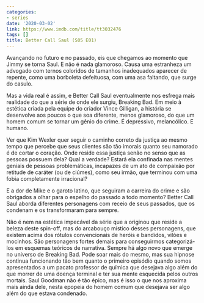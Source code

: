 ```yaml
---
categories:
- series
date: '2020-03-02'
link: https://www.imdb.com/title/tt3032476
tags: []
title: Better Call Saul (S05 E01)
---
```


Avançando no futuro e no passado, eis que chegamos ao momento que Jimmy se torna Saul. E não é nada glamoroso. Causa uma estranheza um advogado com ternos coloridos de tamanhos inadequados aparecer de repente, como uma borboleta defeituosa, com uma asa faltando, que surge do casulo.

Mas a vida real é assim, e Better Call Saul eventualmente nos esfrega mais realidade do que a série de onde ele surgiu, Breaking Bad. Em meio à estética criada pela equipe do criador Vince Gilligan, a história se desenvolve aos poucos o que soa diferente, menos glamoroso, do que um homem comum se tornar um gênio do crime. É depressivo, melancólico. E humano.

Ver que Kim Wexler quer seguir o caminho correto da justiça ao mesmo tempo que percebe que seus clientes são tão imorais quanto seu namorado é de cortar o coração. Onde reside essa justiça senão no senso que as pessoas possuem dela? Qual a verdade? Estará ela confinada nas mentes geniais de pessoas problemáticas, incapazes de um ato de compaixão por retitude de caráter (ou de ciúmes), como seu irmão, que terminou com uma fobia completamente irracional?

E a dor de Mike e o garoto latino, que seguiram a carreira do crime e são obrigados a olhar para o espelho do passado a todo momento? Better Call Saul aborda diferentes personagens com receio de seus passados, que os condenam e os transformaram para sempre.

Não é nem na estética impecável da série que a originou que reside a beleza deste spin-off, mas do arcabouço místico desses personagens, que existem acima dos rótulos convencionais de heróis e bandidos, vilões e mocinhos. São personagens fortes demais para conseguirmos categorizá-los em esquemas teóricos de narrativa. Sempre há algo novo que emerge no universo de Breaking Bad. Pode soar mais do mesmo, mas sua hipnose continua funcionando tão bem quanto o primeiro episódio quando somos apresentados a um pacato professor de química que desejava algo além do que morrer de uma doença terminal e ter sua mente esquecida pelos outros mortais. Saul Goodman não é tão épico, mas é isso o que nos aproxima mais ainda dele, nesta epopeia do homem comum que desejava ser algo além do que estava condenado.